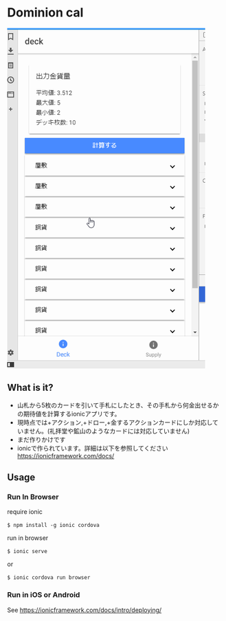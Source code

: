 # Dominion cal

![](./doc/img/dominion_cal.gif)

## What is it?
* 山札から5枚のカードを引いて手札にしたとき、その手札から何金出せるかの期待値を計算するionicアプリです。
* 現時点では+アクション,+ドロー,+金するアクションカードにしか対応していません。(礼拝堂や鉱山のようなカードには対応していません)
* まだ作りかけです
* ionicで作られています。詳細は以下を参照してください
<https://ionicframework.com/docs/>

## Usage

### Run In Browser

require ionic

```
$ npm install -g ionic cordova
```

run in browser

```
$ ionic serve
```

or 

```
$ ionic cordova run browser
```

### Run in iOS or Android

See https://ionicframework.com/docs/intro/deploying/